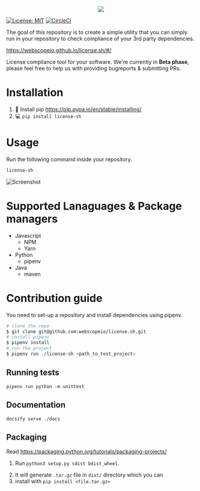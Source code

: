 <p align="center">
 <img src="https://github.com/webscopeio/license.sh/blob/master/docs/img/logo.png?raw=true" />
</p>

[![License: MIT](https://img.shields.io/badge/License-MIT-yellow.svg)](https://opensource.org/licenses/MIT)
[![CircleCI](https://circleci.com/gh/webscopeio/license.sh.svg?style=svg)](https://circleci.com/gh/webscopeio/license.sh)



The goal of this repository is to create a simple utility that you can simply run in your repository to check compliance of your 3rd party dependencies.

https://webscopeio.github.io/license.sh/#/

License compliance tool for your software.
We're currently in **Beta phase**, please feel free to help us with providing bugreports & submitting PRs.

# Installation

1. 🐍 Install pip https://pip.pypa.io/en/stable/installing/
2. 💻 `pip install license-sh`

# Usage

Run the following command inside your repository.
```bash
license-sh
```

![Screenshot](https://github.com/webscopeio/license.sh/blob/master/docs/img/preview.gif?raw=true)

# Supported Lanaguages & Package managers

- Javascript
  - NPM
  - Yarn
- Python
  - pipenv
- Java
  - maven



# Contribution guide

You need to set-up a repository and install dependencies using pipenv.

```bash
# clone the repo
$ git clone git@github.com:webscopeio/license.sh.git
# install pipenv
$ pipenv install
# run the project
$ pipenv run ./license-sh <path_to_test_project>
```

## Running tests

`pipenv run python -m unittest`

## Documentation
`docsify serve ./docs`  

## Packaging

Read https://packaging.python.org/tutorials/packaging-projects/

1. Run `python3 setup.py sdist bdist_wheel`.
2) It will generate `.tar.gz` file in `dist/` directory which you can
3) install with `pip install <file.tar.gz>` 
